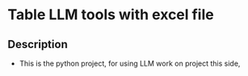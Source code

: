 # Table LLM tools with excel file

## Description

- This is the python project, for using LLM work on project this side,  